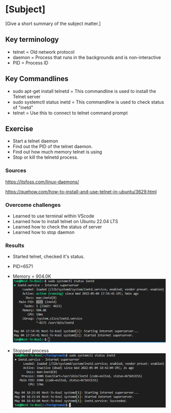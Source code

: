 # [Subject]
[Give a short summary of the subject matter.]

## Key terminology
- telnet = Old network protocol
- daemon = Process that runs in the backgrounds and is non-interactive
- PID = Process ID

## Key Commandlines
- sudo apt-get install telnetd = This commandline is used to install the Telnet server
- sudo systemctl status inetd = This commandline is used to check status of "inetd"
- telnet = Use this to connect to telnet command prompt

## Exercise
- Start a telnet daemon
- Find out the PID of the telnet daemon.
- Find out how much memory telnet is using
- Stop or kill the telnetd process.

### Sources
https://itsfoss.com/linux-daemons/

https://quehow.com/how-to-install-and-use-telnet-in-ubuntu/3629.html



### Overcome challenges
- Learned to use terminal within VScode
- Learned how to install telnet on Ubuntu 22.04 LTS
- Learned how to check the status of server
- Learned how to stop daemon

### Results
- Started telnet, checked it's status.
- PID=6571
- Memory = 904.0K
![SS of running telnet with info](../00_includes/SS_TelNet_Running%26PID.png "Telnet has started and the mainPID=6571")

- Stopped process
![SS of inactive telnet](../00_includes/SS_Kill_Daemon.png "Server is inactive after killall command")